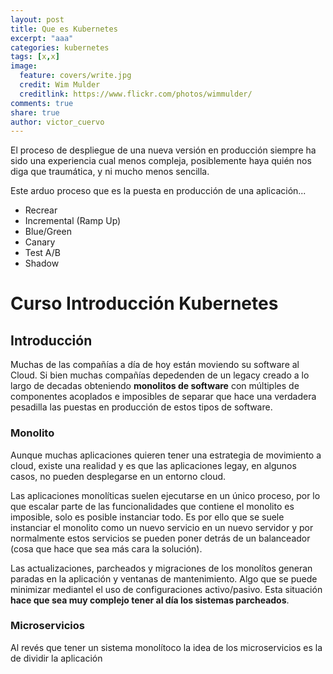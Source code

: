 ```yaml
---
layout: post
title: Que es Kubernetes
excerpt: "aaa"
categories: kubernetes
tags: [x,x]
image:
  feature: covers/write.jpg
  credit: Wim Mulder
  creditlink: https://www.flickr.com/photos/wimmulder/
comments: true
share: true
author: victor_cuervo
---
```


El proceso de despliegue de una nueva versión en producción siempre ha sido una experiencia cual menos compleja, posiblemente haya quién nos diga que traumática, y ni mucho menos sencilla.

Este arduo proceso que es la puesta en producción de una aplicación...




* Recrear
* Incremental (Ramp Up)
* Blue/Green
* Canary
* Test A/B
* Shadow


# Curso Introducción Kubernetes

## Introducción
Muchas de las compañías a día de hoy están moviendo su software al Cloud.
Si bien muchas compañías depedenden de un legacy creado a lo largo de decadas obteniendo **monolitos de software** con múltiples de componentes acoplados e imposibles de separar que hace una verdadera pesadilla las puestas en producción de estos tipos de software.

### Monolito
Aunque muchas aplicaciones quieren tener una estrategia de movimiento a cloud, existe una realidad y es que las aplicaciones legay, en algunos casos, no pueden desplegarse en un entorno cloud.

Las aplicaciones monolíticas suelen ejecutarse en un único proceso, por lo que escalar parte de las funcionalidades que contiene el monolito es imposible, solo es posible instanciar todo. Es por ello que se suele instanciar el monolito como un nuevo servicio en un nuevo servidor y por normalmente estos servicios se pueden poner detrás de un balanceador (cosa que hace que sea más cara la solución).

Las actualizaciones, parcheados y migraciones de los monolítos generan paradas en la aplicación y ventanas de mantenimiento. Algo que se puede minimizar mediantel el uso de configuraciones activo/pasivo. Esta situación **hace que sea muy complejo tener al día los sistemas parcheados**.

### Microservicios
Al revés que tener un sistema monolítoco la idea de los microservicios es la de dividir la aplicación
